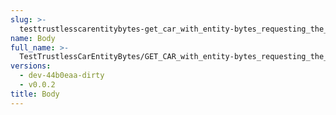 ```yaml
---
slug: >-
  testtrustlesscarentitybytes-get_car_with_entity-bytes_requesting_the_first_byte_of_a_file_(format=car)-body
name: Body
full_name: >-
  TestTrustlessCarEntityBytes/GET_CAR_with_entity-bytes_requesting_the_first_byte_of_a_file_(format=car)/Body
versions:
  - dev-44b0eaa-dirty
  - v0.0.2
title: Body
---
```


